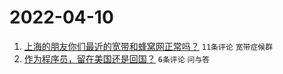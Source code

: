 # 2022-04-10

1. [上海的朋友你们最近的宽带和蜂窝网正常吗？](https://www.v2ex.com/t/845999) `11条评论` `宽带症候群`
1. [作为程序员，留在美国还是回国？](https://www.v2ex.com/t/846009) `6条评论` `问与答`
